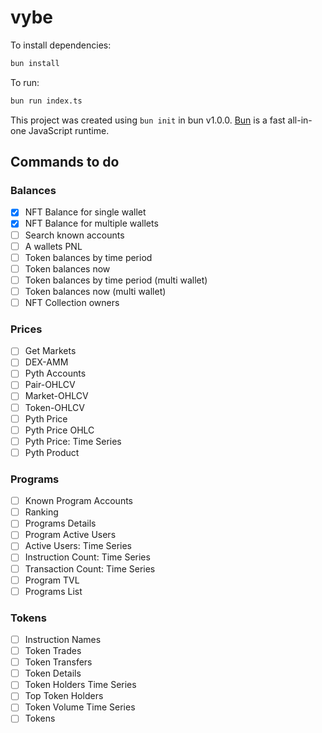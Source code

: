 # vybe

To install dependencies:

```bash
bun install
```

To run:

```bash
bun run index.ts
```

This project was created using `bun init` in bun v1.0.0. [Bun](https://bun.sh) is a fast all-in-one JavaScript runtime.

## Commands to do

### Balances

- [x] NFT Balance for single wallet 
- [x] NFT Balance for multiple wallets
- [ ] Search known accounts
- [ ] A wallets PNL
- [ ] Token balances by time period
- [ ] Token balances now
- [ ] Token balances by time period (multi wallet)
- [ ] Token balances now (multi wallet)
- [ ] NFT Collection owners

### Prices

- [ ] Get Markets
- [ ] DEX-AMM
- [ ] Pyth Accounts
- [ ] Pair-OHLCV
- [ ] Market-OHLCV
- [ ] Token-OHLCV
- [ ] Pyth Price
- [ ] Pyth Price OHLC
- [ ] Pyth Price: Time Series
- [ ] Pyth Product

### Programs

- [ ] Known Program Accounts
- [ ] Ranking
- [ ] Programs Details
- [ ] Program Active Users
- [ ] Active Users: Time Series
- [ ] Instruction Count: Time Series
- [ ] Transaction Count: Time Series
- [ ] Program TVL
- [ ] Programs List

### Tokens

- [ ] Instruction Names
- [ ] Token Trades
- [ ] Token Transfers
- [ ] Token Details
- [ ] Token Holders Time Series
- [ ] Top Token Holders
- [ ] Token Volume Time Series
- [ ] Tokens